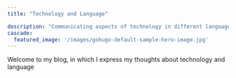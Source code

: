 ```yaml
---
title: "Technology and Language"

description: "Communicating aspects of technology in different languages"
cascade:
  featured_image: '/images/gohugo-default-sample-hero-image.jpg'
---
```

Welcome to my blog, in which I express my thoughts about technology and language
